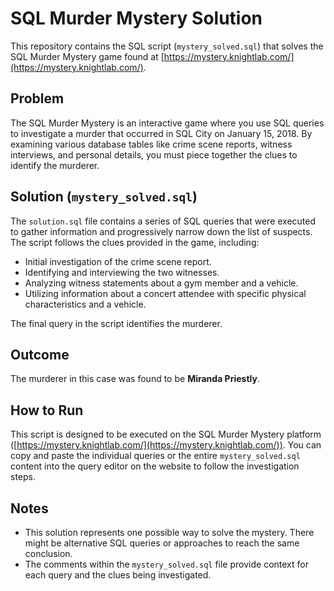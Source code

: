 # SQL Murder Mystery Solution

This repository contains the SQL script (`mystery_solved.sql`) that solves the SQL Murder Mystery game found at [https://mystery.knightlab.com/](https://mystery.knightlab.com/).

## Problem

The SQL Murder Mystery is an interactive game where you use SQL queries to investigate a murder that occurred in SQL City on January 15, 2018. By examining various database tables like crime scene reports, witness interviews, and personal details, you must piece together the clues to identify the murderer.

## Solution (`mystery_solved.sql`)

The `solution.sql` file contains a series of SQL queries that were executed to gather information and progressively narrow down the list of suspects. The script follows the clues provided in the game, including:

* Initial investigation of the crime scene report.
* Identifying and interviewing the two witnesses.
* Analyzing witness statements about a gym member and a vehicle.
* Utilizing information about a concert attendee with specific physical characteristics and a vehicle.

The final query in the script identifies the murderer.

## Outcome

The murderer in this case was found to be **Miranda Priestly**.

## How to Run

This script is designed to be executed on the SQL Murder Mystery platform ([https://mystery.knightlab.com/](https://mystery.knightlab.com/)). You can copy and paste the individual queries or the entire `mystery_solved.sql` content into the query editor on the website to follow the investigation steps.

## Notes

* This solution represents one possible way to solve the mystery. There might be alternative SQL queries or approaches to reach the same conclusion.
* The comments within the `mystery_solved.sql` file provide context for each query and the clues being investigated.

